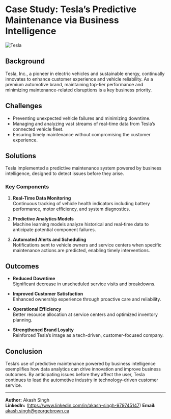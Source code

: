 # Case Study: Tesla’s Predictive Maintenance via Business Intelligence

![Tesla](https://github.com/user-attachments/assets/f88f4f61-e3fa-405c-b346-cb24b82e2df0)

## Background
Tesla, Inc., a pioneer in electric vehicles and sustainable energy, continually innovates to enhance customer experience and vehicle reliability. As a premium automotive brand, maintaining top-tier performance and minimizing maintenance-related disruptions is a key business priority.

## Challenges
- Preventing unexpected vehicle failures and minimizing downtime.
- Managing and analyzing vast streams of real-time data from Tesla’s connected vehicle fleet.
- Ensuring timely maintenance without compromising the customer experience.

## Solutions
Tesla implemented a predictive maintenance system powered by business intelligence, designed to detect issues before they arise.

### Key Components
1. **Real-Time Data Monitoring**  
   Continuous tracking of vehicle health indicators including battery performance, motor efficiency, and system diagnostics.

2. **Predictive Analytics Models**  
   Machine learning models analyze historical and real-time data to anticipate potential component failures.

3. **Automated Alerts and Scheduling**  
   Notifications sent to vehicle owners and service centers when specific maintenance actions are predicted, enabling timely interventions.

## Outcomes
- **Reduced Downtime**  
  Significant decrease in unscheduled service visits and breakdowns.

- **Improved Customer Satisfaction**  
  Enhanced ownership experience through proactive care and reliability.

- **Operational Efficiency**  
  Better resource allocation at service centers and optimized inventory planning.

- **Strengthened Brand Loyalty**  
  Reinforced Tesla’s image as a tech-driven, customer-focused company.

## Conclusion
Tesla’s use of predictive maintenance powered by business intelligence exemplifies how data analytics can drive innovation and improve business outcomes. By anticipating issues before they affect the user, Tesla continues to lead the automotive industry in technology-driven customer service.

---

**Author:** Akash Singh  
**LinkedIn:** (https://www.linkedin.com/in/akash-singh-979745147) 
**Email:** akash.singh@georgebrown.ca
